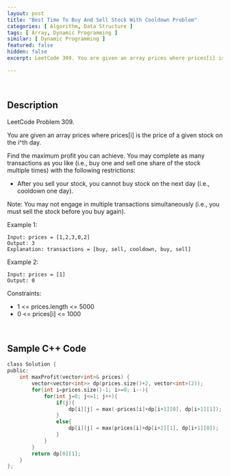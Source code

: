 ```yaml
---
layout: post
title: "Best Time To Buy And Sell Stock With Cooldown Problem"
categories: [ Algorithm, Data Structure ]
tags: [ Array, Dynamic Programming ]
similar: [ Dynamic Programming ]
featured: false
hidden: false
excerpt: LeetCode 309. You are given an array prices where prices[i] is the price of a given stock on the i^th day.

---
```


<br />

## Description

LeetCode Problem 309.

You are given an array prices where prices[i] is the price of a given stock on the i^th day.

Find the maximum profit you can achieve. You may complete as many transactions as you like (i.e., buy one and sell one share of the stock multiple times) with the following restrictions:

* After you sell your stock, you cannot buy stock on the next day (i.e., cooldown one day).

Note: You may not engage in multiple transactions simultaneously (i.e., you must sell the stock before you buy again).

Example 1:
```
Input: prices = [1,2,3,0,2]
Output: 3
Explanation: transactions = [buy, sell, cooldown, buy, sell]
```

Example 2:
```
Input: prices = [1]
Output: 0
```

Constraints:
* 1 <= prices.length <= 5000
* 0 <= prices[i] <= 1000

<br />

## Sample C++ Code


```c
class Solution {
public:
    int maxProfit(vector<int>& prices) {
	    vector<vector<int>> dp(prices.size()+2, vector<int>(2));
	    for(int i=prices.size()-1; i>=0; i--){
	        for(int j=0; j<=1; j++){
	            if(j){
	                dp[i][j] = max(-prices[i]+dp[i+1][0], dp[i+1][1]);
	            }
	            else{
	                dp[i][j] = max(prices[i]+dp[i+2][1], dp[i+1][0]);
	            }
	        }
	    }
	    return dp[0][1];
	}
};
```


